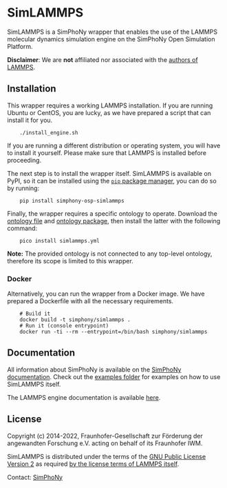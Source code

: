 # SimLAMMPS

SimLAMMPS is a SimPhoNy wrapper that enables the use of the LAMMPS molecular 
dynamics simulation engine on the SimPhoNy Open Simulation Platform.

**Disclaimer**: We are **not** affiliated nor associated with the 
[authors of LAMMPS](https://docs.lammps.org/Intro_authors.html).

## Installation

This wrapper requires a working LAMMPS installation. If you are running
Ubuntu or CentOS, you are lucky, as we have prepared a
script that can install it for you.
```
    ./install_engine.sh
```

If you are running a different distribution or operating system, you will
have to install it yourself. Please make sure that LAMMPS is installed before 
proceeding.

The next step is to install the wrapper itself. SimLAMMPS is available on PyPI,
so it can be installed using the
[`pip` package manager](https://pip.pypa.io/en/stable/), you can do so by 
running:

```shell
    pip install simphony-osp-simlammps
```

Finally, the wrapper requires a specific ontology to operate. Download the 
[ontology file](https://github.com/simphony/simlammps/blob/v4.0.0/simphony_osp_simlammps/simlammps.ttl)
and 
[ontology package](https://github.com/simphony/simlammps/blob/v4.0.0/simphony_osp_simlammps/simlammps.yml),
then install the latter with the following command:

```
    pico install simlammps.yml
```

**Note:** The provided ontology is not connected to any 
top-level ontology, therefore its scope is limited to this wrapper. 

### Docker

Alternatively, you can run the wrapper from a Docker image. We have
prepared a Dockerfile with all the necessary requirements.
```shell
    # Build it
    docker build -t simphony/simlammps .
    # Run it (console entrypoint)
    docker run -ti --rm --entrypoint=/bin/bash simphony/simlammps
```


## Documentation

All information about SimPhoNy is available on the
[SimPhoNy documentation](https://simphony.readthedocs.io/en/v4.0.0rc3). Check out the
[examples folder](https://github.com/simphony/simlammps/blob/v4.0.0/examples)
for examples on how to use SimLAMMPS itself.

The LAMMPS engine documentation is available [here](https://lammps.sandia.gov/).

## License

Copyright (c) 2014-2022, Fraunhofer-Gesellschaft zur Förderung der angewandten
Forschung e.V. acting on behalf of its Fraunhofer IWM.

SimLAMMPS is distributed under the terms of the
[GNU Public License Version 2](https://github.com/simphony/simlammps/blob/v4.0.0/LICENSE)
as required 
[by the license terms of LAMMPS itself](https://docs.lammps.org/Intro_opensource.html).

Contact: [SimPhoNy](mailto:simphony@iwm.fraunhofer.de@iwm.fraunhofer.de)
